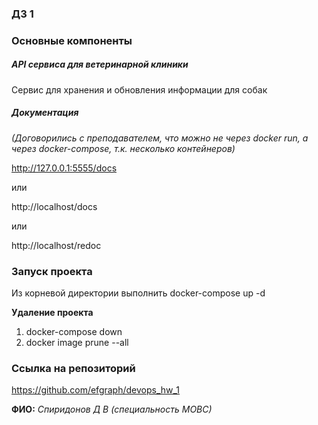 ### ДЗ 1 

### Основные компоненты

##### API сервиса для ветеринарной клиники
Сервис для хранения и обновления информации для собак

##### Документация
_(Договорились с преподавателем, что можно не через docker run, а через docker-compose, т.к. несколько контейнеров)_

http://127.0.0.1:5555/docs

или  

http://localhost/docs

или  

http://localhost/redoc

### Запуск проекта 

Из корневой директории выполнить docker-compose up -d

**Удаление проекта**

1. docker-compose down
2. docker image prune --all

### Ссылка на репозиторий

https://github.com/efgraph/devops_hw_1

__ФИО:__ _Спиридонов Д В (специальность МОВС)_



